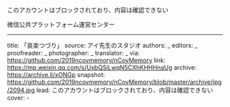 このアカウントはブロックされており、内容は確認できない

微信公共プラットフォーム運営センター


-------------
title: 「哀楽つづり」
source: アイ先生のスタジオ
authors: _
editors: _
proofreader: _
photographer: _
translator: _
via: https://github.com/2019ncovmemory/nCovMemory
link: https://mp.weixin.qq.com/s/UxbQSiLwqN5CXhKHHHnaUg
archive: https://archive.li/xONGp
snapshot: https://github.com/2019ncovmemory/nCovMemory/blob/master/archive/jpg/2094.jpg
lead: このアカウントはブロックされており、内容は確認できない
cover: -
